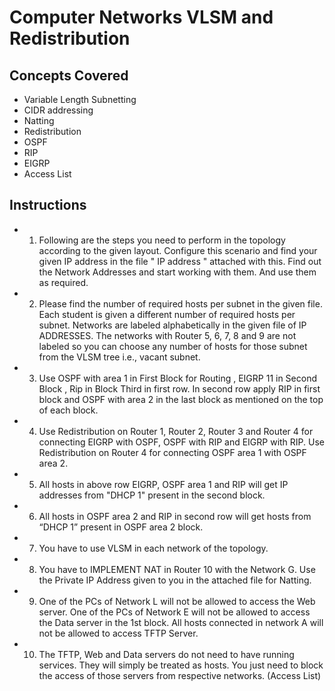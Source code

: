 # Computer Networks VLSM and Redistribution

## Concepts Covered
- Variable Length Subnetting
- CIDR addressing
- Natting
- Redistribution
- OSPF
- RIP
- EIGRP
- Access List
  
## Instructions 
- 1. Following are the steps you need to perform in the topology according to the given layout. 
Configure this scenario and find your given IP address in the file " IP address " attached with this. Find 
out the Network Addresses and start working with them. And use them as required.
- 2. Please find the number of required hosts per subnet in the given file. Each student is given a 
different number of required hosts per subnet. Networks are labeled alphabetically in the given file 
of IP ADDRESSES. The networks with Router 5, 6, 7, 8 and 9 are not labeled so you can choose any 
number of hosts for those subnet from the VLSM tree i.e., vacant subnet.
- 3. Use OSPF with area 1 in First Block for Routing , EIGRP 11 in Second Block , Rip in Block Third 
in first row. In second row apply RIP in first block and OSPF with area 2 in the last block as mentioned 
on the top of each block.
- 4. Use Redistribution on Router 1, Router 2, Router 3 and Router 4 for connecting EIGRP with 
OSPF, OSPF with RIP and EIGRP with RIP. Use Redistribution on Router 4 for connecting OSPF area 1 
with OSPF area 2.
- 5. All hosts in above row EIGRP, OSPF area 1 and RIP will get IP addresses from "DHCP 1" 
present in the second block.
- 6. All hosts in OSPF area 2 and RIP in second row will get hosts from “DHCP 1” present in OSPF area 2 block.
- 7. You have to use VLSM in each network of the topology.
- 8. You have to IMPLEMENT NAT in Router 10 with the Network G. Use the Private IP Address given to you in the attached file for Natting.
- 9. One of the PCs of Network L will not be allowed to access the Web server. One of the PCs of Network E will not be allowed to access the Data server in the 1st block. All hosts connected in network A will not be allowed to access TFTP Server.
- 10. The TFTP, Web and Data servers do not need to have running services. They will simply be treated as hosts. You just need to block the access of those servers from respective networks. (Access List)
